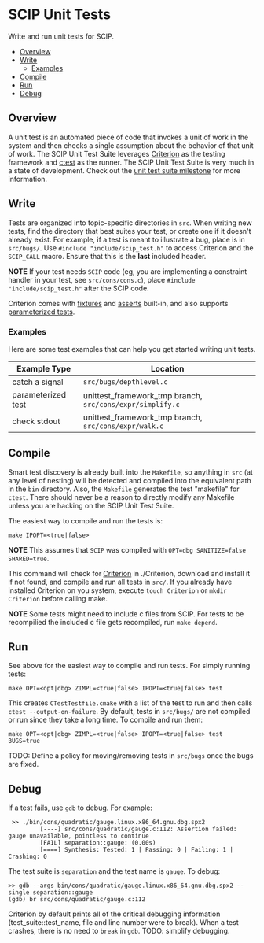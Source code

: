 # SCIP Unit Tests

Write and run unit tests for SCIP.

- [Overview](#overview)
- [Write](#write)
  - [Examples](#examples)
- [Compile](#compile)
- [Run](#run)
- [Debug](#debug)

## Overview

A unit test is an automated piece of code that invokes a unit of work in the system and then checks a single assumption about the behavior of that unit of work. The SCIP Unit Test Suite leverages [Criterion](http://criterion.readthedocs.io/en/master/) as the testing framework and [ctest](https://cmake.org/cmake/help/v2.8.8/ctest.html) as the runner. The SCIP Unit Test Suite is very much in a state of development. Check out the [unit test suite milestone](https://git.zib.de/integer/scip/milestones/2) for more information.

## Write

Tests are organized into topic-specific directories in `src`. When writing new tests, find the directory that best suites your test, or create one if it doesn't already exist. For example, if a test is meant to illustrate a bug, place is in `src/bugs/`. Use `#include "include/scip_test.h"` to access Criterion and the `SCIP_CALL` macro. Ensure that this is the **last** included header.

**NOTE** If your test needs `SCIP` code (eg, you are implementing a constraint handler in your test, see `src/cons/cons.c`), place `#include "include/scip_test.h"` after the SCIP code.

Criterion comes with [fixtures](http://criterion.readthedocs.io/en/master/starter.html?highlight=fixture#fixtures) and [asserts](http://criterion.readthedocs.io/en/master/assert.html) built-in, and also supports [parameterized tests](http://criterion.readthedocs.io/en/master/parameterized.html).

### Examples

Here are some test examples that can help you get started writing unit tests.

| Example Type| Location |
| ------ | ------ |
| catch a signal | `src/bugs/depthlevel.c` |
| parameterized test | unittest_framework_tmp branch, `src/cons/expr/simplify.c` |
| check stdout | unittest_framework_tmp branch, `src/cons/expr/walk.c` |

## Compile

Smart test discovery is already built into the `Makefile`, so anything in `src` (at any level of nesting) will be detected and compiled into the equivalent path in the `bin` directory. Also, the `Makefile` generates the test "makefile" for `ctest`. There should never be a reason to directly modify any Makefile unless you are hacking on the SCIP Unit Test Suite.

The easiest way to compile and run the tests is:

```
make IPOPT=<true|false>
```

**NOTE** This assumes that `SCIP` was compiled with `OPT=dbg SANITIZE=false SHARED=true`.

This command will check for [Criterion](http://criterion.readthedocs.io/en/master/) in ./Criterion, download and install it if not found, and compile and run all tests in `src/`.
If you already have installed Criterion on you system, execute `touch Criterion` or `mkdir Criterion` before calling make.

**NOTE** Some tests might need to include c files from SCIP. For tests to be recompilied the included c file gets recompiled, run `make depend`.

## Run

See above for the easiest way to compile and run tests. For simply running tests:

```
make OPT=<opt|dbg> ZIMPL=<true|false> IPOPT=<true|false> test
```

This creates `CTestTestfile.cmake` with a list of the test to run and then calls `ctest --output-on-failure`. By default, tests in `src/bugs/` are not compiled or run since they take a long time. To compile and run them:

```
make OPT=<opt|dbg> ZIMPL=<true|false> IPOPT=<true|false> test BUGS=true
```

TODO: Define a policy for moving/removing tests in `src/bugs` once the bugs are fixed.

## Debug

If a test fails, use `gdb` to debug. For example:

```
 >> ./bin/cons/quadratic/gauge.linux.x86_64.gnu.dbg.spx2
         [----] src/cons/quadratic/gauge.c:112: Assertion failed: gauge unavailable, pointless to continue
         [FAIL] separation::gauge: (0.00s)
         [====] Synthesis: Tested: 1 | Passing: 0 | Failing: 1 | Crashing: 0
```

The test suite is `separation` and the test name is `gauge`. To debug:

```
>> gdb --args bin/cons/quadratic/gauge.linux.x86_64.gnu.dbg.spx2 --single separation::gauge
(gdb) br src/cons/quadratic/gauge.c:112
```

Criterion by default prints all of the critical debugging information (test_suite::test_name, file and line number were to break). When a test crashes, there is no need to `break` in `gdb`. TODO: simplify debugging.
